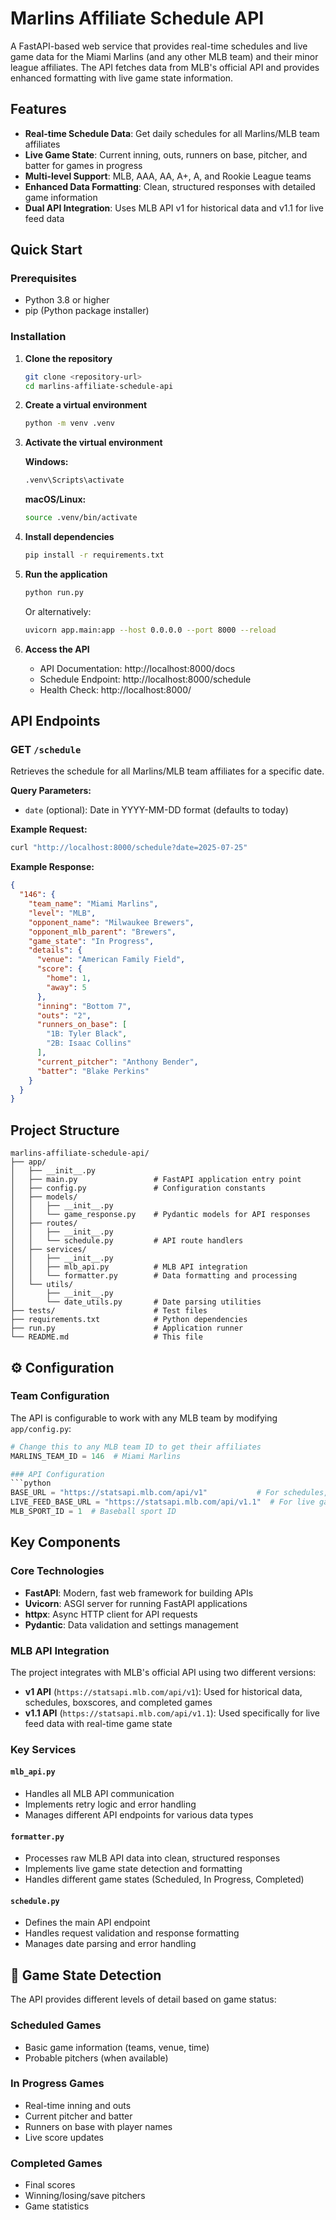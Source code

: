 # Marlins Affiliate Schedule API

A FastAPI-based web service that provides real-time schedules and live game data for the Miami Marlins (and any other MLB team) and their minor league affiliates. The API fetches data from MLB's official API and provides enhanced formatting with live game state information.

## Features

- **Real-time Schedule Data**: Get daily schedules for all Marlins/MLB team affiliates
- **Live Game State**: Current inning, outs, runners on base, pitcher, and batter for games in progress
- **Multi-level Support**: MLB, AAA, AA, A+, A, and Rookie League teams
- **Enhanced Data Formatting**: Clean, structured responses with detailed game information
- **Dual API Integration**: Uses MLB API v1 for historical data and v1.1 for live feed data

## Quick Start

### Prerequisites

- Python 3.8 or higher
- pip (Python package installer)

### Installation

1. **Clone the repository**
   ```bash
   git clone <repository-url>
   cd marlins-affiliate-schedule-api
   ```

2. **Create a virtual environment**
   ```bash
   python -m venv .venv
   ```

3. **Activate the virtual environment**
   
   **Windows:**
   ```bash
   .venv\Scripts\activate
   ```
   
   **macOS/Linux:**
   ```bash
   source .venv/bin/activate
   ```

4. **Install dependencies**
   ```bash
   pip install -r requirements.txt
   ```

5. **Run the application**
   ```bash
   python run.py
   ```

   Or alternatively:
   ```bash
   uvicorn app.main:app --host 0.0.0.0 --port 8000 --reload
   ```

6. **Access the API**
   - API Documentation: http://localhost:8000/docs
   - Schedule Endpoint: http://localhost:8000/schedule
   - Health Check: http://localhost:8000/

## API Endpoints

### GET `/schedule`
Retrieves the schedule for all Marlins/MLB team affiliates for a specific date.

**Query Parameters:**
- `date` (optional): Date in YYYY-MM-DD format (defaults to today)

**Example Request:**
```bash
curl "http://localhost:8000/schedule?date=2025-07-25"
```

**Example Response:**
```json
{
  "146": {
    "team_name": "Miami Marlins",
    "level": "MLB",
    "opponent_name": "Milwaukee Brewers",
    "opponent_mlb_parent": "Brewers",
    "game_state": "In Progress",
    "details": {
      "venue": "American Family Field",
      "score": {
        "home": 1,
        "away": 5
      },
      "inning": "Bottom 7",
      "outs": "2",
      "runners_on_base": [
        "1B: Tyler Black",
        "2B: Isaac Collins"
      ],
      "current_pitcher": "Anthony Bender",
      "batter": "Blake Perkins"
    }
  }
}
```

## Project Structure

```
marlins-affiliate-schedule-api/
├── app/
│   ├── __init__.py
│   ├── main.py                 # FastAPI application entry point
│   ├── config.py               # Configuration constants
│   ├── models/
│   │   ├── __init__.py
│   │   └── game_response.py    # Pydantic models for API responses
│   ├── routes/
│   │   ├── __init__.py
│   │   └── schedule.py         # API route handlers
│   ├── services/
│   │   ├── __init__.py
│   │   ├── mlb_api.py          # MLB API integration
│   │   └── formatter.py        # Data formatting and processing
│   └── utils/
│       ├── __init__.py
│       └── date_utils.py       # Date parsing utilities
├── tests/                      # Test files
├── requirements.txt            # Python dependencies
├── run.py                      # Application runner
└── README.md                   # This file
```

## ⚙️ Configuration

### Team Configuration
The API is configurable to work with any MLB team by modifying `app/config.py`:

```python
# Change this to any MLB team ID to get their affiliates
MARLINS_TEAM_ID = 146  # Miami Marlins

### API Configuration
```python
BASE_URL = "https://statsapi.mlb.com/api/v1"           # For schedules, boxscores, etc.
LIVE_FEED_BASE_URL = "https://statsapi.mlb.com/api/v1.1"  # For live game data
MLB_SPORT_ID = 1  # Baseball sport ID
```

## Key Components

### Core Technologies
- **FastAPI**: Modern, fast web framework for building APIs
- **Uvicorn**: ASGI server for running FastAPI applications
- **httpx**: Async HTTP client for API requests
- **Pydantic**: Data validation and settings management

### MLB API Integration
The project integrates with MLB's official API using two different versions:

- **v1 API** (`https://statsapi.mlb.com/api/v1`): Used for historical data, schedules, boxscores, and completed games
- **v1.1 API** (`https://statsapi.mlb.com/api/v1.1`): Used specifically for live feed data with real-time game state

### Key Services

#### `mlb_api.py`
- Handles all MLB API communication
- Implements retry logic and error handling
- Manages different API endpoints for various data types

#### `formatter.py`
- Processes raw MLB API data into clean, structured responses
- Implements live game state detection and formatting
- Handles different game states (Scheduled, In Progress, Completed)

#### `schedule.py`
- Defines the main API endpoint
- Handles request validation and response formatting
- Manages date parsing and error handling

## 🎯 Game State Detection

The API provides different levels of detail based on game status:

### Scheduled Games
- Basic game information (teams, venue, time)
- Probable pitchers (when available)

### In Progress Games
- Real-time inning and outs
- Current pitcher and batter
- Runners on base with player names
- Live score updates

### Completed Games
- Final scores
- Winning/losing/save pitchers
- Game statistics

